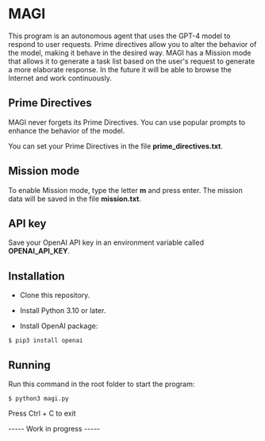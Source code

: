 # MAGI

This program is an autonomous agent that uses the GPT-4 model to respond to user requests. Prime directives allow you to alter the behavior of the model, making it behave in the desired way. MAGI has a Mission mode that allows it to generate a task list based on the user's request to generate a more elaborate response. In the future it will be able to browse the Internet and work continuously.

## Prime Directives

MAGI never forgets its Prime Directives. You can use popular prompts to enhance the behavior of the model. 

You can set your Prime Directives in the file **prime_directives.txt**. 

## Mission mode

To enable Mission mode, type the letter **m** and press enter. The mission data will be saved in the file **mission.txt**.

## API key 

Save your OpenAI API key in an environment variable called **OPENAI_API_KEY**.

## Installation

- Clone this repository.

- Install Python 3.10 or later.

- Install OpenAI package:

```
$ pip3 install openai
```

## Running

Run this command in the root folder to start the program:

```
$ python3 magi.py
```

Press Ctrl + C to exit

----- Work in progress -----
